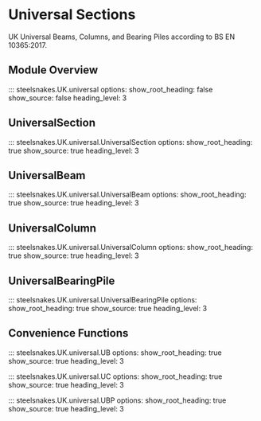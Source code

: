 # Universal Sections

UK Universal Beams, Columns, and Bearing Piles according to BS EN 10365:2017.

## Module Overview

::: steelsnakes.UK.universal
    options:
      show_root_heading: false
      show_source: false
      heading_level: 3

## UniversalSection

::: steelsnakes.UK.universal.UniversalSection
    options:
      show_root_heading: true
      show_source: true
      heading_level: 3

## UniversalBeam

::: steelsnakes.UK.universal.UniversalBeam
    options:
      show_root_heading: true
      show_source: true
      heading_level: 3

## UniversalColumn

::: steelsnakes.UK.universal.UniversalColumn
    options:
      show_root_heading: true
      show_source: true
      heading_level: 3

## UniversalBearingPile

::: steelsnakes.UK.universal.UniversalBearingPile
    options:
      show_root_heading: true
      show_source: true
      heading_level: 3

## Convenience Functions

::: steelsnakes.UK.universal.UB
    options:
      show_root_heading: true
      show_source: true
      heading_level: 3

::: steelsnakes.UK.universal.UC
    options:
      show_root_heading: true
      show_source: true
      heading_level: 3

::: steelsnakes.UK.universal.UBP
    options:
      show_root_heading: true
      show_source: true
      heading_level: 3